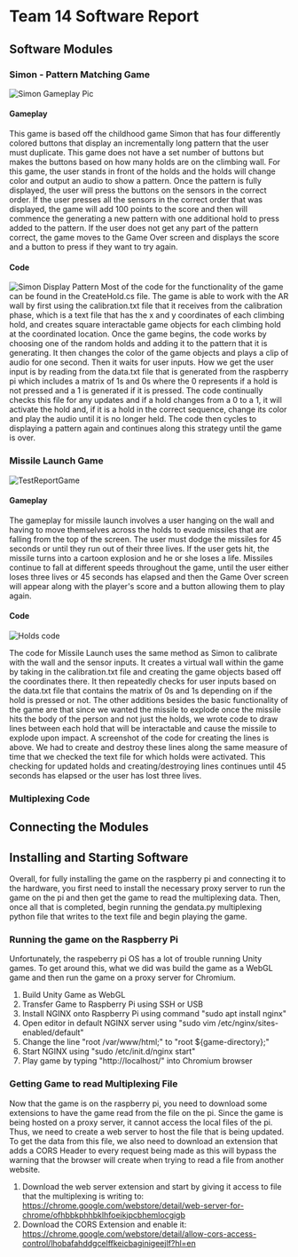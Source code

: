 # Team 14 Software Report
## Software Modules
### Simon - Pattern Matching Game
![Simon Gameplay Pic](https://user-images.githubusercontent.com/75346297/228964391-c9705f1e-4803-44c0-b0a3-24ab386930bd.jpg)

#### Gameplay
This game is based off the childhood game Simon that has four differently colored buttons that display an incrementally long pattern that the user must duplicate. This game does not have a set number of buttons but makes the buttons based on how many holds are on the climbing wall. For this game, the user stands in front of the holds and the holds will change color and output an audio to show a pattern. Once the pattern is fully displayed, the user will press the buttons on the sensors in the correct order. If the user presses all the sensors in the correct order that was displayed, the game will add 100 points to the score and then will commence the generating a new pattern with one additional hold to press added to the pattern. If the user does not get any part of the pattern correct, the game moves to the Game Over screen and displays the score and a button to press if they want to try again.

#### Code
![Simon Display Pattern](https://user-images.githubusercontent.com/75346297/234076435-2ac5e146-ae52-413f-b2af-17126ddba0b4.jpg)
Most of the code for the functionality of the game can be found in the CreateHold.cs file. The game is able to work with the AR wall by first using the calibration.txt file that it receives from the calibration phase, which is a text file that has the x and y coordinates of each climbing hold, and creates square interactable game objects for each climbing hold at the coordinated location. Once the game begins, the code works by choosing one of the random holds and adding it to the pattern that it is generating. It then changes the color of the game objects and plays a clip of audio for one second. Then it waits for user inputs. How we get the user input is by reading from the data.txt file that is generated from the raspberry pi which includes a matrix of 1s and 0s where the 0 represents if a hold is not pressed and a 1 is generated if it is pressed. The code continually checks this file for any updates and if a hold changes from a 0 to a 1, it will activate the hold and, if it is a hold in the correct sequence, change its color and play the audio until it is no longer held. The code then cycles to displaying a pattern again and continues along this strategy until the game is over.

### Missile Launch Game
![TestReportGame](https://user-images.githubusercontent.com/75346297/228968182-6e5e0973-ad4c-4912-9f4d-43194faa0330.jpg)

#### Gameplay
The gameplay for missile launch involves a user hanging on the wall and having to move themselves across the holds to evade missiles that are falling from the top of the screen. The user must dodge the missiles for 45 seconds or until they run out of their three lives. If the user gets hit, the missile turns into a cartoon explosion and he or she loses a life. Missiles continue to fall at different speeds throughout the game, until the user either loses three lives or 45 seconds has elapsed and then the Game Over screen will appear along with the player's score and a button allowing them to play again. 
#### Code
![Holds code](https://user-images.githubusercontent.com/75346297/228970583-af1d875d-9eb7-4ad1-bf57-c4d8f7af24f2.jpg)

The code for Missile Launch uses the same method as Simon to calibrate with the wall and the sensor inputs. It creates a virtual wall within the game by taking in the calibration.txt file and creating the game objects based off the coordinates there. It then repeatedly checks for user inputs based on the data.txt file that contains the matrix of 0s and 1s depending on if the hold is pressed or not. The other additions besides the basic functionality of the game are that since we wanted the missile to explode once the missile hits the body of the person and not just the holds, we wrote code to draw lines between each hold that will be interactable and cause the missile to explode upon impact. A screenshot of the code for creating the lines is above. We had to create and destroy these lines along the same measure of time that we checked the text file for which holds were activated. This checking for updated holds and creating/destroying lines continues until 45 seconds has elapsed or the user has lost three lives.

### Multiplexing Code

## Connecting the Modules

## Installing and Starting Software
Overall, for fully installing the game on the raspberry pi and connecting it to the hardware, you first need to install the necessary proxy server to run the game on the pi and then get the game to read the multiplexing data. Then, once all that is completed, begin running the gendata.py multiplexing python file that writes to the text file and begin playing the game.
### Running the game on the Raspberry Pi
Unfortunately, the raspeberry pi OS has a lot of trouble running Unity games. To get around this, what we did was build the game as a WebGL game and then run the game on a proxy server for Chromium.
1. Build Unity Game as WebGL
2. Transfer Game to Raspberry Pi using SSH or USB
3. Install NGINX onto Raspberry Pi using command "sudo apt install nginx"
4. Open editor in default NGINX server using "sudo vim /etc/nginx/sites-enabled/default"
5. Change the line "root /var/www/html;" to "root ${game-directory};"
6. Start NGINX using "sudo /etc/init.d/nginx start"
7. Play game by typing "http://localhost/" into Chromium browser

### Getting Game to read Multiplexing File
Now that the game is on the raspberry pi, you need to download some extensions to have the game read from the file on the pi. Since the game is being hosted on a proxy server, it cannot access the local files of the pi. Thus, we need to create a web server to host the file that is being updated. To get the data from this file, we also need to download an extension that adds a CORS Header to every request being made as this will bypass the warning that the browser will create when trying to read a file from another website.
1. Download the web server extension and start by giving it access to file that the multiplexing is writing to: https://chrome.google.com/webstore/detail/web-server-for-chrome/ofhbbkphhbklhfoeikjpcbhemlocgigb
2. Download the CORS Extension and enable it: https://chrome.google.com/webstore/detail/allow-cors-access-control/lhobafahddgcelffkeicbaginigeejlf?hl=en
